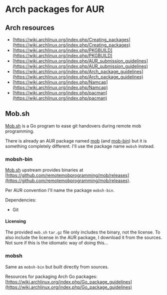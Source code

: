 # Arch packages for AUR

## Arch resources

- [https://wiki.archlinux.org/index.php/Creating_packages](https://wiki.archlinux.org/index.php/Creating_packages)
- [https://wiki.archlinux.org/index.php/PKGBUILD](https://wiki.archlinux.org/index.php/PKGBUILD)
- [https://wiki.archlinux.org/index.php/AUR_submission_guidelines](https://wiki.archlinux.org/index.php/AUR_submission_guidelines)
- [https://wiki.archlinux.org/index.php/Arch_package_guidelines](https://wiki.archlinux.org/index.php/Arch_package_guidelines)
- [https://wiki.archlinux.org/index.php/Namcap](https://wiki.archlinux.org/index.php/Namcap)
- [https://wiki.archlinux.org/index.php/pacman](https://wiki.archlinux.org/index.php/pacman)

## Mob.sh

[Mob.sh](https://github.com/remotemobprogramming/mob) is a Go program to ease git handovers during remote mob programming.

There is already an AUR package named [mob](https://aur.archlinux.org/packages/mob/) (and
[mob-bin](https://aur.archlinux.org/packages/mob-bin/)) but it is something completely different. I'll use the
package name `mobsh` instead.

### mobsh-bin

[Mob.sh](https://github.com/remotemobprogramming/mob) upstream provides binaries at
[https://github.com/remotemobprogramming/mob/releases](https://github.com/remotemobprogramming/mob/releases).

Per AUR convention I'll name the package `mobsh-bin`.

Dependencies:

- Git

#### Licensing

The provided `mob.sh` `tar.gz` file only includes the binary, not the license. To also include the
license in the AUR package, I download it from the sources. Not sure if this is the idiomatic way of
doing this...

### mobsh

Same as `mobsh-bin` but built directly from sources.

Resources for packaging Arch Go packages: [https://wiki.archlinux.org/index.php/Go_package_guidelines](https://wiki.archlinux.org/index.php/Go_package_guidelines)
